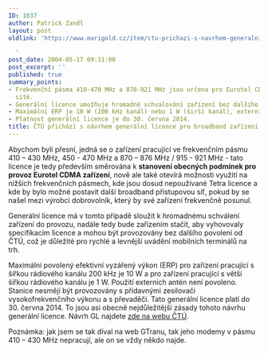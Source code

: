 ```yaml
---
ID: 1037
author: Patrick Zandl
layout: post
oldlink: 'https://www.marigold.cz/item/ctu-prichazi-s-navrhem-generalni-licence-pro-broadband-zarizeni

  '
post_date: 2004-05-17 09:31:00
post_excerpt: ''
published: true
summary_points:
- Frekvenční pásma 410-470 MHz a 870-921 MHz jsou určena pro Eurotel CDMA a broadband
  sítě.
- Generální licence umožňuje hromadné schvalování zařízení bez dalšího povolení ČTÚ.
- Maximální ERP je 10 W (200 kHz kanál) nebo 1 W (širší kanál), externí antény zakázány.
- Platnost generální licence je do 30. června 2014.
title: ČTÚ přichází s návrhem generální licence pro broadband zařízení
---
```


<p>
Abychom byli přesní, jedná se o zařízení pracující ve frekvenčním pásmu 410 &#8211; 430 MHz, 450 - 470 MHz a 870 &#8211; 876 MHz / 915 - 921 MHz - tato licence je tedy především směrována k <STRONG>stanovení obecných podmínek pro provoz Eurotel CDMA zařízení</STRONG>, nově ale také otevírá možnosti využití na nižších frekvenčních pásmech, kde jsou dosud nepoužívané Tetra licence a kde by bylo možné postavit další broadband přístupovou síť, pokud by se našel mezi výrobci dobrovolník, který by své zařízení frekvenčně posunul. </p>

<p>
Generální licence má v tomto případě sloužit k hromadnému schválení zařízení do provozu, nadále tedy bude zařízením stačit, aby vyhovovaly specifikacím licence a mohou být provozovány bez dalšího povolení od ČTÚ, což je důležité pro rychlé a levnější uvádění mobilních terminálů na trh.</p>

<p>
Maximální povolený efektivní vyzářený výkon (ERP) pro zařízení pracující s šířkou rádiového kanálu 200 kHz je 10 W a pro zařízení pracující s větší šířkou rádiového kanálu je 1 W. Použití externích antén není povoleno. Stanice nesmějí být provozovány s přídavnými zesilovači vysokofrekvenčního výkonu a s převaděči. Tato generální licence platí do 30. června 2014. To jsou asi obecně nejdůležitější zásady tohoto návrhu generální licence. Návrh GL najdete <A href="http://www.ctu.cz/art.php?iSearch=&amp;iArt=411&amp;PHPSESSID=4672183b43164e406b6247c5af1122fc">zde na webu ČTÚ</A>.</p>

<p>
Poznámka: jak jsem se tak díval na web GTranu, tak jeho modemy v pásmu 410 &#8211; 430 MHz nepracují, ale on se vždy někdo najde. </p>